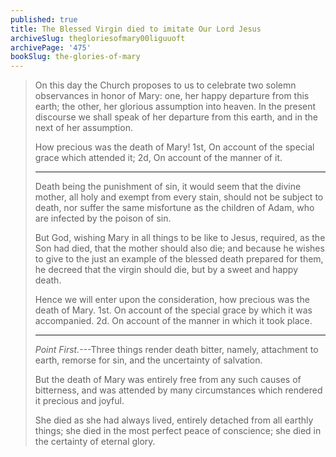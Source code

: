 ```yaml
---
published: true
title: The Blessed Virgin died to imitate Our Lord Jesus
archiveSlug: thegloriesofmary00liguuoft
archivePage: '475'
bookSlug: the-glories-of-mary
---
```


> On this day the Church proposes to us to celebrate two solemn observances in honor of Mary: one, her happy departure from this earth; the other, her glorious assumption into heaven. In the present discourse we shall speak of her departure from this earth, and in the next of her assumption.
>
> How precious was the death of Mary! 1st, On account of the special grace which attended it; 2d, On account of the manner of it.
>
> ---
>
> Death being the punishment of sin, it would seem that the divine mother, all holy and exempt from every stain, should not be subject to death, nor suffer the same misfortune as the children of Adam, who are infected by the poison of sin.
>
> But God, wishing Mary in all things to be like to Jesus, required, as the Son had died, that the mother should also die; and because he wishes to give to the just an example of the blessed death prepared for them, he decreed that the virgin should die, but by a sweet and happy death.
>
> Hence we will enter upon the consideration, how precious was the death of Mary. 1st. On account of the special grace by which it was accompanied. 2d. On account of the manner in which it took place.
>
> ---
>
> *Point First.*---Three things render death bitter, namely, attachment to earth, remorse for sin, and the uncertainty of salvation.
>
> But the death of Mary was entirely free from any such causes of bitterness, and was attended by many circumstances which rendered it precious and joyful.
>
> She died as she had always lived, entirely detached from all earthly things; she died in the most perfect peace of conscience; she died in the certainty of eternal glory.
